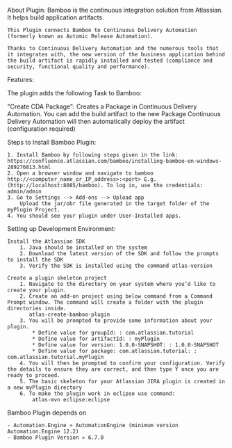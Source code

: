 About Plugin:
	Bamboo is the continuous integration solution from Atlassian. It helps build application artifacts.
	
	This Plugin connects Bamboo to Continuous Delivery Automation (formerly known as Automic Release Automation).

	Thanks to Continuous Delivery Automation and the numerous tools that it integrates with, the new version of the business application behind the build artifact is rapidly installed and tested (compliance and security, functional quality and performance).

	
Features:

The plugin adds the following Task to Bamboo:

"Create CDA Package": Creates a Package in Continuous Delivery Automation.
	You can add the build artifact to the new Package
	Continuous Delivery Automation will then automatically deploy the artifact (configuration required)

Steps to Install Bamboo Plugin:
	
	1. Install Bamboo by following steps given in the link: https://confluence.atlassian.com/bamboo/installing-bamboo-on-windows-289276813.html
	2. Open a browser window and navigate to bamboo http://<computer_name_or_IP_address>:<port> E.g. (http://localhost:8085/bamboo). To log in, use the credentials: admin/admin
	3. Go to Settings --> Add-ons --> Upload app
		Upload the jar/obr file generated in the target folder of the myPlugin Project.
	4. You should see your plugin under User-Installed apps.

Setting up Development Environment:

	Install the Atlassian SDK
		1. Java should be installed on the system
		2. Download the latest version of the SDK and follow the prompts to install the SDK
		3. Verify the SDK is installed using the command atlas-version
	
	Create a plugin skeleton project
		1. Navigate to the directory on your system where you’d like to create your plugin.
		2. Create an add-on project using below command from a Command Prompt window. The command will create a folder with the plugin directories inside.
		   atlas-create-bamboo-plugin
		3. You will be prompted to provide some information about your plugin.
			* Define value for groupId: : com.atlassian.tutorial
			* Define value for artifactId: : myPlugin
			* Define value for version: 1.0.0-SNAPSHOT: : 1.0.0-SNAPSHOT
			* Define value for package: com.atlassian.tutorial: : com.atlassian.tutorial.myPlugin
		4. You will then be prompted to confirm your configuration. Verify the details to ensure they are correct, and then type Y once you are ready to proceed.
		5. The basic skeleton for your Atlassian JIRA plugin is created in a new myPlugin directory
		6. To make the plugin work in eclipse use command:
			atlas-mvn eclipse:eclipse
		
Bamboo Plugin depends on

	- Automation.Engine » AutomationEngine (minimum version Automation.Engine 12.2)
	- Bamboo Plugin Version » 6.7.0

